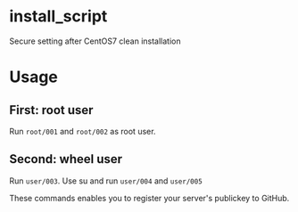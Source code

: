 # install_script
Secure setting after CentOS7 clean installation

# Usage
## First: root user
Run `root/001` and `root/002` as root user.

## Second: wheel user
Run `user/003`.
Use su and run `user/004` and `user/005`

These commands enables you to register your server's publickey to GitHub.

